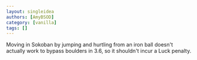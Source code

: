 ```yaml
---
layout: singleidea
authors: [AmyBSOD]
category: [vanilla]
tags: []
---
```

Moving in Sokoban by jumping and hurtling from an iron ball doesn't actually work to bypass boulders in 3.6, so it shouldn't incur a Luck penalty.
